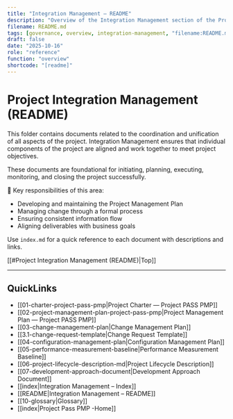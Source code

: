 ```yaml
---
title: "Integration Management – README"
description: "Overview of the Integration Management section of the Project Management Plan. Summarizes included procedures and standards for project integration, change control, and lifecycle governance."
filename: README.md
tags: [governance, overview, integration-management, "filename:README.md"]
draft: false
date: "2025-10-16"
role: "reference"
function: "overview"
shortcode: "[readme]"
---
```


# Project Integration Management (README)

This folder contains documents related to the coordination and unification of all aspects of the project. Integration Management ensures that individual components of the project are aligned and work together to meet project objectives.

These documents are foundational for initiating, planning, executing, monitoring, and closing the project successfully.

📌 Key responsibilities of this area:
- Developing and maintaining the Project Management Plan
- Managing change through a formal process
- Ensuring consistent information flow
- Aligning deliverables with business goals

Use `index.md` for a quick reference to each document with descriptions and links.

[[#Project Integration Management (README)|Top]]

---

## QuickLinks
- [[01-charter-project-pass-pmp|Project Charter — Project PASS PMP]]
- [[02-project-management-plan-project-pass-pmp|Project Management Plan — Project PASS PMP]]
- [[03-change-management-plan|Change Management Plan]]
- [[3.1-change-request-template|Change Request Template]]
- [[04-configuration-management-plan|Configuration Management Plan]]
- [[05-performance-measurement-baseline|Performance Measurement Baseline]]
- [[06-project-lifecycle-description-md|Project Lifecycle Description]]
- [[07-development-approach-document|Development Approach Document]]
- [[index|Integration Management – Index]]
- [[README|Integration Management – README]]
- [[10-glossary|Glossary]]
- [[index|Project Pass PMP -Home]]
